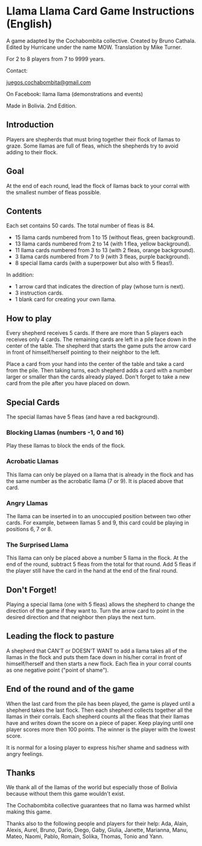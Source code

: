 # Llama Llama Card Game Instructions (English)

A game adapted by the Cochabombita collective.
Created by Bruno Cathala.
Edited by Hurricane under the name MOW.
Translation by Mike Turner.

For 2 to 8 players from 7 to 9999 years.

Contact:

juegos.cochabombita@gmail.com

On Facebook: llama llama (demonstrations and events)

Made in Bolivia.
2nd Edition.

## Introduction

Players are shepherds that must bring together their flock of llamas to graze. Some llamas are full of fleas, which the shepherds try to avoid adding to their flock.

## Goal

At the end of each round, lead the flock of llamas back to your corral with the smallest number of fleas possible.

## Contents

Each set contains 50 cards. The total number of fleas is 84.

* 15 llama cards numbered from 1 to 15 (without fleas, green background).
* 13 llama cards numbered from 2 to 14 (with 1 flea, yellow background).
* 11 llama cards numbered from 3 to 13 (with 2 fleas, orange background).
* 3 llama cards numbered from 7 to 9 (with 3 fleas, purple background).
* 8 special llama cards (with a superpower but also with 5 fleas!).

In addition:

* 1 arrow card that indicates the direction of play (whose turn is next).
* 3 instruction cards.
* 1 blank card for creating your own llama.

## How to play

Every shepherd receives 5 cards. If there are more than 5 players each receives only 4 cards. The remaining cards are left in a pile face down in the center of the table. The shepherd that starts the game puts the arrow card in front of himself/herself pointing to their neighbor to the left.

Place a card from your hand into the center of the table and take a card from the pile. Then taking turns, each shepherd adds a card with a number larger or smaller than the cards already played. Don't forget to take a new card from the pile after you have placed on down.

## Special Cards

The special llamas have 5 fleas (and have a red background).

### Blocking Llamas (numbers -1, 0 and 16)

Play these llamas to block the ends of the flock.

### Acrobatic Llamas

This llama can only be played on a llama that is already in the flock and has the same number as the acrobatic llama (7 or 9). It is placed above that card.

### Angry Llamas

The llama can be inserted in to an unoccupied position between two other cards. For example, between llamas 5 and 9, this card could be playing in positions 6, 7 or 8.

### The Surprised Llama

This llama can only be placed above a number 5 llama in the flock. At the end of the round, subtract 5 fleas from the total for that round. Add 5 fleas if the player still have the card in the hand at the end of the final round.

## Don't Forget!

Playing a special llama (one with 5 fleas) allows the shepherd to change the direction of the game if they want to. Turn the arrow card to point in the desired direction and that neighbor then plays the next turn.

## Leading the flock to pasture

A shepherd that CAN'T or DOESN'T WANT to add a llama takes all of the llamas in the flock and puts them face down in his/her corral in front of himself/herself and then starts a new flock. Each flea in your corral counts as one negative point ("point of shame").

## End of the round and of the game

When the last card from the pile has been played, the game is played until a shepherd takes the last flock. Then each shepherd collects together all the llamas in their corrals. Each shepherd counts all the fleas that their llamas have and writes down the score on a piece of paper. Keep playing until one player scores more then 100 points. The winner is the player with the lowest score.

It is normal for a losing player to express his/her shame and sadness with angry feelings.

## Thanks

We thank all of the llamas of the world but especially those of Bolivia because without them this game wouldn't exist.

The Cochabombita collective guarantees that no llama was harmed whilst making this game.

Thanks also to the following people and players for their help: Ada, Alain, Alexis, Aurel, Bruno, Dario, Diego, Gaby, Giulia, Janette, Marianna, Manu, Mateo, Naomi, Pablo, Romain, Solika, Thomas, Tonio and Yann.
